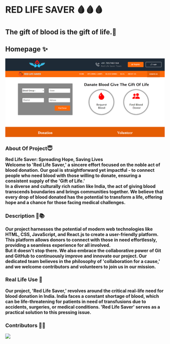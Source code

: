 # RED LIFE SAVER 🩸🩸🩸

## The gift of blood is the gift of life.🤗

## Homepage ✨
<img src="./src/Views/Home/img/homepaheblood.png"/>

### About Of Project😇

**Red Life Saver: Spreading Hope, Saving Lives
<br/> Welcome to 'Red Life Saver,' a sincere effort focused on the noble act of blood donation. Our goal is straightforward yet impactful - to connect people who need blood with those willing to donate, ensuring a consistent supply of the 'Gift of Life.'
<br/>In a diverse and culturally rich nation like India, the act of giving blood transcends boundaries and brings communities together. We believe that every drop of blood donated has the potential to transform a life, offering hope and a chance for those facing medical challenges.**

### Description 📔📚
**Our project harnesses the potential of modern web technologies like HTML, CSS, JavaScript, and React.js to create a user-friendly platform. This platform allows donors to connect with those in need effortlessly, providing a seamless experience for all involved.<br/>But it doesn't stop there. We also embrace the collaborative power of Git and GitHub to continuously improve and innovate our project. Our dedicated team believes in the philosophy of 'collaboration for a cause,' and we welcome contributors and volunteers to join us in our mission.**

### Real Life Use 🚀

**Our project, 'Red Life Saver,' revolves around the critical real-life need for blood donation in India. India faces a constant shortage of blood, which can be life-threatening for patients in need of transfusions due to accidents, surgeries, or medical conditions. 'Red Life Saver' serves as a practical solution to this pressing issue.**

### Contributors 👏🤝



<a href="https://github.com/nikii2003/redlifesaver-reactproject">
  <img src="https://contrib.rocks/image?repo=nikii2003/redlifesaver-reactproject" />
</a>





